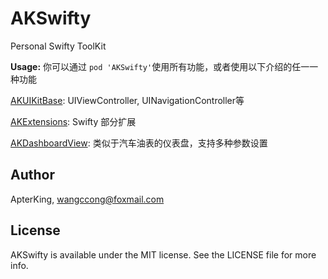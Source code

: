 # AKSwifty
Personal Swifty ToolKit

**Usage:** 你可以通过 ``` pod 'AKSwifty' ```使用所有功能，或者使用以下介绍的任一一种功能

[AKUIKitBase](https://github.com/ApterKing/AKUIKitBase): UIViewController, UINavigationController等

[AKExtensions](https://github.com/ApterKing/AKExtensions): Swifty 部分扩展

[AKDashboardView](https://github.com/ApterKing/AKDashboardView): 类似于汽车油表的仪表盘，支持多种参数设置


	
## Author

ApterKing, wangccong@foxmail.com

## License

AKSwifty is available under the MIT license. See the LICENSE file for more info.